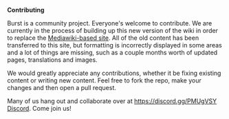 **Contributing**

Burst is a community project. Everyone's welcome to contribute. We are currently in the process of building up this new version of the wiki in order to replace the [Mediawiki-based site](https://burstwiki.org/wiki/Main_Page). All of the old content has been transferred to this site, but formatting is incorrectly displayed in some areas and a lot of things are missing, such as a couple months worth of updated pages, translations and images.

We would greatly appreciate any contributions, whether it be fixing existing content or writing new content. Feel free to fork the repo, make your changes and then open a pull request.

Many of us hang out and collaborate over at [https://discord.gg/PMUgVSY Discord](https---discord-gg-pmugvsy-discord.md). Come join us!
